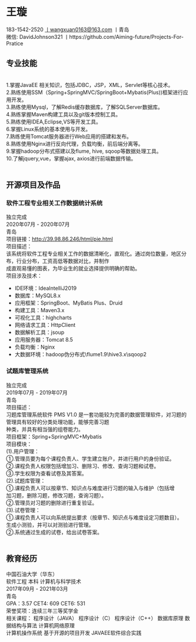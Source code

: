 # 王璇
183-1542-2520 丨wangxuan0163@163.com 丨青岛 </br>
微信: DavidJohnson321 丨https://github.com/Aiming-future/Projects-For-Pratice  </br>
## 专业技能</br>
<br>1.掌握JavaEE 相关知识，包括JDBC，JSP，XML，Servlet等核心技术。</br>
2.熟练使用SSM（Spring+SpringMVC/SpringBoot+Mybatis(Plus))框架进行应用开发。</br>
3.熟练使用Mysql，了解Redis缓存数据库，了解SQLServer数据库。</br>
4.熟练掌握Maven构建工具以及git版本控制工具。</br>
5.熟练使用IDEA,Eclipse,VS等开发工具。</br>
6.掌握Linux系统的基本使用与开发。</br>
7.熟练使用Tomcat服务器进行Web应用的搭建和发布。</br>
8.熟练使用Nginx进行反向代理，负载均衡，前后端分离等。</br>
9.掌握hadoop分布式搭建以及flume, hive, sqoop等数据处理工具。</br>
10.了解jquery,vue，掌握ajax, axios进行前端数据传输。</br></br>
## 开源项目及作品</br>
### 软件工程专业相关工作数据统计系统</br>
独立完成</br>
2020年07月 - 2020年07月</br>
青岛</br>
项目链接：http://39.98.86.246/html/pie.html</br>
项目描述：</br>
该系统将软件工程专业相关工作的数据清晰化，直观化。通过岗位数量，地区分布，行业分布，工资高低等数据对比，并制作</br>
成直观易懂的图表，为毕业生的就业选择提供明确的帮助。</br>
项目涉及技术：</br>
- IDE环境：IdeaIntelliJ2019</br>
- 数据库：MySQL8.x</br>
- 应用框架：SpringBoot、MyBatis Plus、Druid</br>
- 构建工具：Maven3.x</br>
- 可视化工具：highcharts</br>
- 网络请求工具：HttpClient</br>
- 数据解析工具：jsoup</br>
- 应用服务器：Tomcat 8.5</br>
- 负载均衡：Nginx</br>
- 大数据环境：hadoop伪分布式\flume1.9\hive3.x\sqoop2</br>
### 试题库管理系统</br>
独立完成</br>
2019年07月 - 2019年07月</br>
青岛</br>
项目描述：</br>
习题库管理系统软件 PMS V1.0 是一套功能较为完善的数据管理软件，对习题的管理具有较好的分类处理功能，能够完善习题</br>
种类，并具有相当强的组卷能力。</br>
项目框架：Spring+SpringMVC+Mybatis</br>
项目模块：</br>
(1).用户管理：</br>
①.管理员要为每个课程负责人、学生建立账户，并进行用户的身份验证。</br>
②.课程负责人权限包括增加习、删除习、修改、查询习题和试卷。</br>
③.学生权限为查看试卷及其答案。</br>
(2).试题库管理：</br>
①.课程负责人可以按章节、知识点与难度进行习题的输入与维护（包括增</br>
加习题，删除习题，修改习题，查询习题）。</br>
②.管理员对习题的删除进行重复验证。</br>
(3).试卷管理：</br>
①.课程负责人可以向系统提出要求（按章节、知识点与难度设定习题数目）。</br>
生成小测验，并可以对测验进行管理。</br>
②.系统通过生成的试卷，给出试卷答案。</br></br>
## 教育经历</br>
中国石油大学（华东）</br>
软件工程 本科 计算机与科学技术</br>
2017年09月 - 2021年03月</br>
青岛</br>
GPA：3.57 CET4: 609 CET6: 531</br>
荣誉奖项：连续三年三等奖学金</br>
相关课程： 程序设计（JAVA） 程序设计（C） 程序设计（C++） 数据库原理 数据结构与算法 计算机网络原理 </br>
计算机操作系统 基于开源的项目开发 JAVAEE软件综合实践</br>
